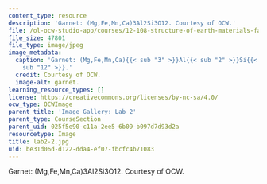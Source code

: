 ```yaml
---
content_type: resource
description: 'Garnet: (Mg,Fe,Mn,Ca)3Al2Si3O12. Courtesy of OCW.'
file: /ol-ocw-studio-app/courses/12-108-structure-of-earth-materials-fall-2004/be31d06dd122dda4ef07fbcfc4b71083_lab2-2.jpg
file_size: 47801
file_type: image/jpeg
image_metadata:
  caption: 'Garnet: (Mg,Fe,Mn,Ca){{< sub "3" >}}Al{{< sub "2" >}}Si{{< sub "3" >}}O{{<
    sub "12" >}}.'
  credit: Courtesy of OCW.
  image-alt: garnet.
learning_resource_types: []
license: https://creativecommons.org/licenses/by-nc-sa/4.0/
ocw_type: OCWImage
parent_title: 'Image Gallery: Lab 2'
parent_type: CourseSection
parent_uid: 025f5e90-c11a-2ee5-6b09-b097d7d93d2a
resourcetype: Image
title: lab2-2.jpg
uid: be31d06d-d122-dda4-ef07-fbcfc4b71083
---
```

Garnet: (Mg,Fe,Mn,Ca)3Al2Si3O12. Courtesy of OCW.